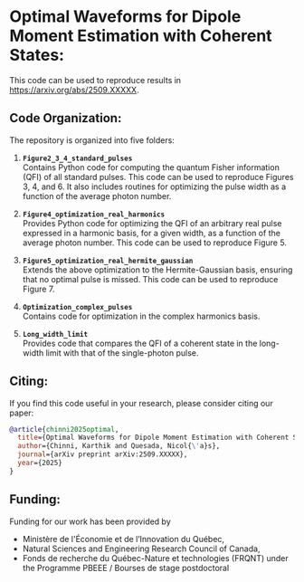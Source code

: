 # Optimal Waveforms for Dipole Moment Estimation with Coherent States:
This code can be used to reproduce results in https://arxiv.org/abs/2509.XXXXX. <br>

## Code Organization:
The repository is organized into five folders:

1. __`Figure2_3_4_standard_pulses`__  
    Contains Python code for computing the quantum Fisher information (QFI) of all standard pulses. 
    This code can be used to reproduce Figures 3, 4, and 6. It also includes routines for optimizing 
    the pulse width as a function of the average photon number.

2. __`Figure4_optimization_real_harmonics`__  
    Provides Python code for optimizing the QFI of an arbitrary real pulse expressed in a harmonic basis, 
    for a given width, as a function of the average photon number. This code can be used to reproduce Figure 5.

3. __`Figure5_optimization_real_hermite_gaussian`__  
    Extends the above optimization to the Hermite-Gaussian basis, ensuring that no optimal pulse is missed.
   This code can be used to reproduce Figure 7.

5. __`Optimization_complex_pulses`__  
    Contains code for optimization in the complex harmonics basis.

6. __`Long_width_limit`__  
    Provides code that compares the QFI of a coherent state in the long-width limit with that of 
    the single-photon pulse.


## Citing:
If you find this code useful in your research, please consider citing our paper:

```bib
@article{chinni2025optimal,
  title={Optimal Waveforms for Dipole Moment Estimation with Coherent States},
  author={Chinni, Karthik and Quesada, Nicol{\'a}s},
  journal={arXiv preprint arXiv:2509.XXXXX},
  year={2025}
}
```

## Funding:
Funding for our work has been provided by
* Ministère de l'Économie et de l’Innovation du Québec, 
* Natural Sciences and Engineering Research Council of Canada,
* Fonds de recherche du Québec-Nature et technologies (FRQNT) under the Programme PBEEE / Bourses de stage postdoctoral
